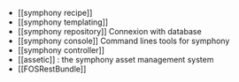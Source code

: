 * [[symphony recipe]]
* [[symphony templating]]
* [[symphony repository]] Connexion with database
* [[symphony console]] Command lines tools for symphony
* [[symphony controller]] 
* [[assetic]] : the symphony asset management system
* [[FOSRestBundle]]